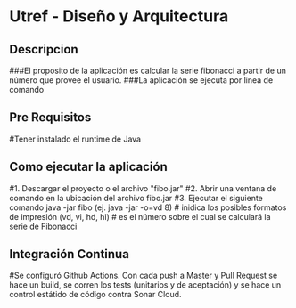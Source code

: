 # Utref - Diseño y Arquitectura

## Descripcion
###El proposito de la aplicación es calcular la serie fibonacci a partir de un número que provee el usuario.
###La aplicación se ejecuta por linea de comando

## Pre Requisitos
#Tener instalado el runtime de Java

## Como ejecutar la aplicación
#1. Descargar el proyecto o el archivo "fibo.jar"
#2. Abrir una ventana de comando en la ubicación del archivo fibo.jar
#3. Ejecutar el siguiente comando java -jar fibo <print-mode> <serie-number> (ej. java -jar -o=vd 8)
#<print-mode> inidica los posibles formatos de impresión (vd, vi, hd, hi)
#<serie-number> es el número sobre el cual se calculará la serie de Fibonacci

## Integración Continua
#Se configuró Github Actions. Con cada push a Master y Pull Request se hace un build, se corren los tests (unitarios y de aceptación) y se hace un control estátido de código contra Sonar Cloud.
